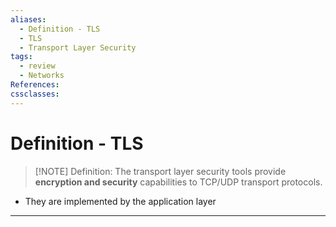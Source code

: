 ```yaml
---
aliases:
  - Definition - TLS
  - TLS
  - Transport Layer Security
tags:
  - review
  - Networks
References: 
cssclasses:
---
```

# Definition - TLS

> [!NOTE] Definition:
> The transport layer security tools provide **encryption and security** capabilities to TCP/UDP transport protocols. 

+ They are implemented by the application layer

***